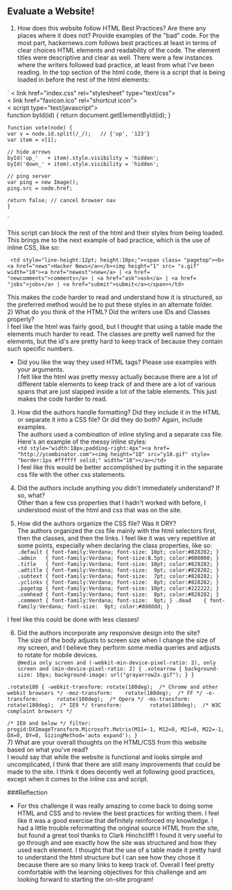 ## Evaluate a Website! 
 
1) How does this website follow HTML Best Practices? Are there any places where 
it does not?  Provide examples of the "bad" code.
For the most part, hackernews.com follows best practices at least in terms of clear choices HTML elements and readability of the code. The element titles were descriptive and clear as well. There were a few instances where the writers followed bad practice, at least from what I've been reading. In the top section of the html code, there is a script that is being loaded in before the rest of the html elements:


` < link href="index.css" rel="stylesheet" type="text/css">  
  < link href="favicon.ico" rel="shortcut icon">  
  < script type="text/javascript">  
function byId(id) {
    return document.getElementById(id);
    }

    function vote(node) {
    var v = node.id.split(/_/);   // {'up', '123'}
    var item = v[1];

    // hide arrows
    byId('up_'   + item).style.visibility = 'hidden';
    byId('down_' + item).style.visibility = 'hidden';

    // ping server
    var ping = new Image();
    ping.src = node.href;

    return false; // cancel browser nav
    } 
  </script > `  

This script can block the rest of the html and their styles from being loaded. This brings me to the next example of bad practice, which is the use of inline CSS, like so:  

` <td style="line-height:12pt; height:10px;"><span class=
            "pagetop"><b><a href="news">Hacker News</a></b><img height="1" src=
            "s.gif" width="10"><a href="newest">new</a> | <a href=
            "newcomments">comments</a> | <a href="ask">ask</a> | <a href=
            "jobs">jobs</a> | <a href="submit">submit</a></span></td>`  

This makes the code harder to read and understand how it is structured, so the preferred method would be to put these styles in an alternate folder.  
2) What do you think of the HTML? Did the writers use IDs and Classes properly?   
	 I feel like the html was fairly good, but I thought that using a table made the elements much harder to read. The classes are pretty well named for the elements, but the id's are pretty hard to keep track of because they contain such specific numbers.  
* Did you like the way they used HTML tags?  Please use examples with your arguments.  
	 I felt like the html was pretty messy actually because there are a lot of different table elements to keep track of and there are a lot of various spans that are just slapped inside a lot of the table elements. This just makes the code harder to read.
 
3) How did the authors handle formatting? Did they include it in the HTML or 
separate it into a CSS file? Or did they do both?  Again, include examples.    
	 The authors used a combination of inline styling and a separate css file. Here's an example of the messy inline styles:    
	` <td style="width:18px;padding-right:4px"><a href=
            "http://ycombinator.com"><img height="18" src="y18.gif" style=
            "border:1px #ffffff solid;" width="18"></a></td> `  
   I feel like this would be better accomplished by putting it in the separate css file with the other css statements.
 
4) Did the authors include anything you didn't immediately understand? 
If so, what?  
Other than a few css properties that I hadn't worked with before, I understood most of the html and css that was on the site. 
 
5) How did the authors organize the CSS file? Was it DRY?  
The authors organized the css file mainly with the html selectors first, then the classes, and then the links. I feel like it was very repetitive at some points, especially when declaring the class properties, like so:  
`.default { font-family:Verdana; font-size: 10pt; color:#828282; }
.admin   { font-family:Verdana; font-size:8.5pt; color:#000000; }
.title   { font-family:Verdana; font-size: 10pt; color:#828282; }
.adtitle { font-family:Verdana; font-size:  9pt; color:#828282; }
.subtext { font-family:Verdana; font-size:  7pt; color:#828282; }
.yclinks { font-family:Verdana; font-size:  8pt; color:#828282; }
.pagetop { font-family:Verdana; font-size: 10pt; color:#222222; }
.comhead { font-family:Verdana; font-size:  8pt; color:#828282; }
.comment { font-family:Verdana; font-size:  9pt; }
.dead    { font-family:Verdana; font-size:  9pt; color:#dddddd; }`  

I feel like this could be done with less classes!  
 
6) Did the authors incorporate any responsive design into the site?  
The size of the body adjusts to screen size when I change the size of my screen, and I believe they perform some media queries and adjusts to rotate for mobile devices.   
`@media only screen and (-webkit-min-device-pixel-ratio: 2), only screen and (min-device-pixel-ratio: 2) {
  .votearrow { background-size: 10px; background-image: url("grayarrow2x.gif"); }
}`  

`.rotate180 {
  -webkit-transform: rotate(180deg);  /* Chrome and other webkit browsers */
  -moz-transform:    rotate(180deg);  /* FF */
  -o-transform:      rotate(180deg);  /* Opera */
  -ms-transform:     rotate(180deg);  /* IE9 */
  transform:         rotate(180deg);  /* W3C complaint browsers */`  

  `/* IE8 and below */
  filter: progid:DXImageTransform.Microsoft.Matrix(M11=-1, M12=0, M21=0, M22=-1, DX=0, DY=0, SizingMethod='auto expand');
}`  
7) What are your overall thoughts on the HTML/CSS from this website based on 
what you've read?  
I would say that while the website is functional and looks simple and uncomplicated, I think that there are still many improvements that could be made to the site. I think it does decently well at following good practices, except when it comes to the inline css and script.

###Reflection
* For this challenge it was really amazing to come back to doing some HTML and CSS and to review the best practices for writing them. I feel like it was a good exercise that definitely reinforced my knowledge. I had a little trouble reformatting the original source HTML from the site, but found a great tool thanks to Clark Hinchcliff! I found it very useful to go through and see exactly how the site was structured and how they used each element. I thought that the use of a table made it pretty hard to understand the html structure but I can see how they chose it because there are so many links to keep track of. Overall I feel pretty comfortable with the learning objectives for this challenge and am looking forward to starting the on-site program!